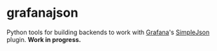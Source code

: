 # grafanajson

Python tools for building backends to work with [Grafana][]'s
[SimpleJson][] plugin. **Work in progress.**

[Grafana]: http://grafana.org/ 
[SimpleJson]: https://grafana.net/plugins/grafana-simple-json-datasource
